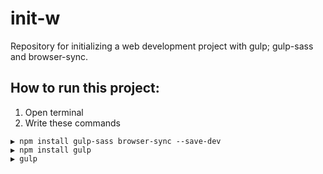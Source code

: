 # init-w
Repository for initializing a web development project with gulp; gulp-sass and browser-sync.


## How to run this project:
1. Open terminal
2. Write these commands
```
▶ npm install gulp-sass browser-sync --save-dev
▶ npm install gulp                             
▶ gulp                             
```

